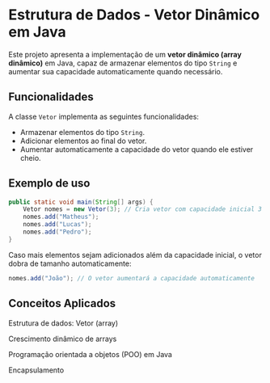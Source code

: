 # Estrutura de Dados - Vetor Dinâmico em Java

Este projeto apresenta a implementação de um **vetor dinâmico (array dinâmico)** em Java, capaz de armazenar elementos do tipo `String` e aumentar sua capacidade automaticamente quando necessário.

##  Funcionalidades

A classe `Vetor` implementa as seguintes funcionalidades:

- Armazenar elementos do tipo `String`.
- Adicionar elementos ao final do vetor.
- Aumentar automaticamente a capacidade do vetor quando ele estiver cheio.

##  Exemplo de uso

```java
public static void main(String[] args) {
    Vetor nomes = new Vetor(3); // Cria vetor com capacidade inicial 3
    nomes.add("Matheus");
    nomes.add("Lucas");
    nomes.add("Pedro");
}
```
Caso mais elementos sejam adicionados além da capacidade inicial, o vetor dobra de tamanho automaticamente:
```java
nomes.add("João"); // O vetor aumentará a capacidade automaticamente
```

##  Conceitos Aplicados
Estrutura de dados: Vetor (array)

Crescimento dinâmico de arrays

Programação orientada a objetos (POO) em Java

Encapsulamento
